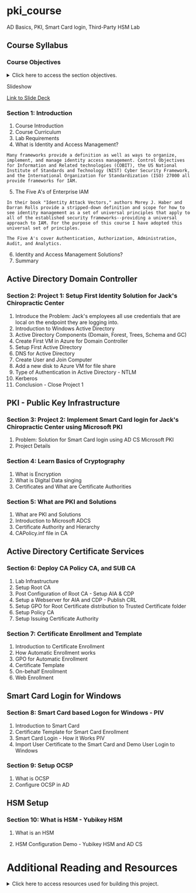 # pki_course
AD Basics, PKI,  Smart Card login, Third-Party HSM Lab

## Course Syllabus

### Course Objectives 

<details>
    <summary>Click here to access the section objectives.</summary>

  <br>

- **Section 1:** Introduction

    - Explain the course structure and general direction of the program.

    - Recognize the high-level security strategies and tools that we will cover in class.

    - Define the lab requirements and alternative methods of hands-on practice.
    
    - Define Identity Access Management.
    
    - Define the Five A's of Identity Access Management.
    
    - Identify Identity and Access Management Solutions.


- **Section 2:** Intro to Active Directory ( Project 1: Setup First Identity Solution for Jack's Chiropractic Center)

    - Explain what Windows Active Directory is.
    
    - Identify Active Directory components (Domain, Forest, Trees, Schema and GC)
    
    - Create First Resource Group for the Azure IAM Lab space.
    
    - Create First VM in the Azure IAM Lab Space for Domain Controller
    
    - Setup Active Directory in the Azure IAM Lab Space.
    
    - Setup DNS for Active Directory in the Azure IAM Lab Space.
    
    - Create User and Join a Windows endpoint to the domain in Azure IAM Lab Space.
    
    - Recognize key components of Kerberos.
    
    - Complete Project 1 review setup of the Azure IAM Lab Space.

</details>

Slideshow

[Link to Slide Deck](https://google.com)

### Section 1: Introduction
1. Course Introduction
2. Course Curriculum
3. Lab Requirements
4. What is Identity and Access Management?
```text
Many frameworks provide a definition as well as ways to organize, implement, and manage identity access management. Control Objectives for Information and Related technologies (COBIT), the US National Institute of Standards and Technology (NIST) Cyber Security Framework, and the International Organization for Standardization (ISO) 27000 all provide frameworks for IAM.
```
5. The Five A's of Enterprise IAM 
```Text
In their book "Identity Attack Vectors," authors Morey J. Haber and Darran Rolls provide a stripped-down definition and scope for how to see identity management as a set of universal principles that apply to all of the established security frameworks--providing a universal approach to IAM. For the purpose of this course I have adopted this universal set of principles.

The Five A's cover Authentication, Authorization, Administration, Audit, and Analytics.
```
6. Identity and Access Management Solutions?
7. Summary


## Active Directory Domain Controller

### Section 2: Project 1: Setup First Identity Solution for Jack's Chiropractic Center

1. Introduce the Problem: Jack's employees all use credentials that are local on the endpoint they are logging into.
2. Introduction to Windows Active Directory
3. Active Directory Components (Domain, Forest, Trees, Schema and GC)
4. Create First VM in Azure for Domain Controller
5.  Setup First Active Directory
6.  DNS for Active Directory
7.  Create User and Join Computer
8.  Add a new disk to Azure VM for file share
9.  Type of Authentication in Active Directory - NTLM
10. Kerberos
11. Conclusion - Close Project 1


## PKI - Public Key Infrastructure
### Section 3: Project 2: Implement Smart Card login for Jack's Chiropractic Center using Microsoft PKI

1. Problem: Solution for Smart Card login using AD CS Microsoft PKI
2. Project Details

### Section 4: Learn Basics of Cryptography

1. What is Encryption
2. What is Digital Data singing
3. Certificates and What are Certificate Authorities


### Section 5: What are PKI and Solutions

1.  What are PKI and Solutions
3.  Introduction to Microsoft ADCS
4.  Certificate Authority and Hierarchy
5.  CAPolicy.inf file in CA


## Active Directory Certificate Services
### Section 6: Deploy CA Policy CA, and SUB CA

1. Lab Infrastructure
2. Setup Root CA
3. Post Configuration of Root CA - Setup AIA & CDP
4. Setup a Webserver for AIA and CDP - Publish CRL
5. Setup GPO for Root Certificate distribution to Trusted Certificate folder
6. Setup Policy CA
7. Setup Issuing Certificate Authority
 

### Section 7: Certificate Enrollment and Template

1.  Introduction to Certificate Enrollment
2.  How Automatic Enrollment works
3.  GPO for Automatic Enrollment
4.  Certificate Template
5.  On-behalf Enrollment
6.  Web Enrollment
 
## Smart Card Login for Windows
### Section 8: Smart Card based Logon for Windows - PIV

1.  Introduction to Smart Card
2.  Certificate Template for Smart Card Enrollment
3.  Smart Card Login - How it Works PIV
4.  Import User Certificate to the Smart Card and Demo User Login to Windows

### Section 9: Setup OCSP

1. What is OCSP
2. Configure OCSP in AD

## HSM Setup
### Section 10: What is HSM - Yubikey HSM

1. What is an HSM

2. HSM Configuration Demo - Yubikey HSM and AD CS

# Additional Reading and Resources

<details> 
<summary> Click here to access resources used for building this project. </summary>
</br>


- **Section 1 Resources**
    
    - Resource one
 
- **Section 2 Resources**

    - Resource one

</details>
